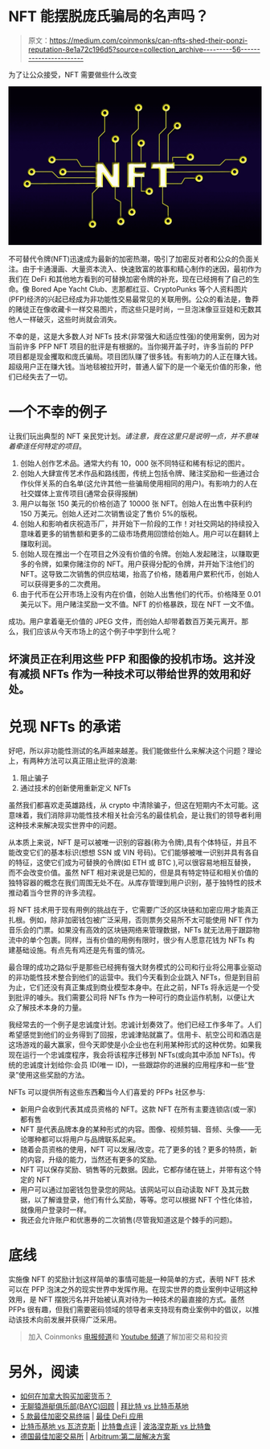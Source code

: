 # NFT 能摆脱庞氏骗局的名声吗？

> 原文：<https://medium.com/coinmonks/can-nfts-shed-their-ponzi-reputation-8e1a72c196d5?source=collection_archive---------56----------------------->

为了让公众接受，NFT 需要做些什么改变

![](img/20550a3f6e349f0e577aee192de12a20.png)

不可替代令牌(NFT)迅速成为最新的加密热潮，吸引了加密反对者和公众的负面关注。由于卡通漫画、大量资本流入、快速致富的故事和精心制作的迷因，最初作为我们在 DeFi 和其他地方看到的可替换加密令牌的补充，现在已经拥有了自己的生命。像 Bored Ape Yacht Club、志那都红豆、CryptoPunks 等个人资料图片(PFP)经济的兴起已经成为非功能性交易最常见的关联用例。公众的看法是，鲁莽的赌徒正在像收藏卡一样交易图片，而这些只是时尚，一旦泡沫像豆豆娃和无数其他人一样破灭，这些时尚就会消失。

不幸的是，这是大多数人对 NFTs 技术(非常强大和适应性强)的使用案例，因为对当前许多 PFP NFT 项目的批评是有根据的。当你揭开盖子时，许多当前的 PFP 项目都是现金攫取和庞氏骗局。项目团队赚了很多钱。有影响力的人正在赚大钱。超级用户正在赚大钱。当地毯被拉开时，普通人留下的是一个毫无价值的形象，他们已经失去了一切。

# 一个不幸的例子

让我们玩出典型的 NFT 亲民党计划。*请注意，我在这里只是说明一点，并不意味着牵连任何特定的项目*。

1.  创始人创作艺术品。通常大约有 10，000 张不同特征和稀有标记的图片。
2.  创始人大肆宣传艺术作品和路线图，传统上包括令牌、赌注奖励和一些通过合作伙伴关系的白名单(这允许其他一些骗局使用相同的用户)。有影响力的人在社交媒体上宣传项目(通常会获得报酬)
3.  用户以每张 150 美元的价格创造了 10000 张 NFT。创始人在出售中获利约 150 万美元。创始人还对二次销售设定了售价 5%的版税。
4.  创始人和影响者庆祝造币厂，并开始下一阶段的工作！对社交网站的持续投入意味着更多的销售额和更多的二级市场费用回馈给创始人。用户可以在翻转上赚取利润。
5.  创始人现在推出一个在项目之外没有价值的令牌。创始人发起赌注，以赚取更多的令牌，如果你赌注你的 NFT。用户获得分配的令牌，并开始下注他们的 NFT。这导致二次销售的供应枯竭，抬高了价格，随着用户累积代币，创始人可以获得更多的二次费用。
6.  由于代币在公开市场上没有内在价值，创始人出售他们的代币。价格降至 0.01 美元以下。用户赌注奖励一文不值。NFT 的价格暴跌，现在 NFT 一文不值。

成功。用户拿着毫无价值的 JPEG 文件，而创始人却带着数百万美元离开。那么，我们应该从今天市场上的这个例子中学到什么呢？

## 坏演员正在利用这些 PFP 和图像的投机市场。这并没有减损 NFTs 作为一种技术可以带给世界的效用和好处。

# 兑现 NFTs 的承诺

好吧，所以非功能性测试的名声越来越差。我们能做些什么来解决这个问题？理论上，有两种方法可以真正阻止批评的浪潮:

1.  阻止骗子
2.  通过技术的创新使用重新定义 NFTs

虽然我们都喜欢走英雄路线，从 crypto 中清除骗子，但这在短期内不太可能。这意味着，我们消除非功能性技术相关社会污名的最佳机会，是让我们的领导者利用这种技术来解决现实世界中的问题。

从本质上来说，NFT 是可以被唯一识别的容器(称为令牌),具有个体特征，并且不能改变它们的基本标识(想想 SSN 或 VIN 号码)。它们能够被唯一识别并具有各自的特征，这使它们成为可替换的令牌(如 ETH 或 BTC ),可以很容易地相互替换，而不会改变价值。虽然 NFT 相对来说是已知的，但是具有特定特征和相关价值的独特容器的概念在我们周围无处不在。从库存管理到用户识别，基于独特性的技术推动着当今世界的许多流程。

将 NFT 技术用于现有用例的挑战在于，它需要广泛的区块链和加密应用才能真正扎根。例如，除非加密钱包被广泛采用，否则票务交易所不太可能使用 NFT 作为音乐会的门票。如果没有高效的区块链网络来管理数据，NFTs 就无法用于跟踪物流中的单个包裹。同样，当有价值的用例有限时，很少有人愿意花钱为 NFTs 构建基础设施。有点先有鸡还是先有蛋的情况。

最合理的成功之路似乎是那些已经拥有强大财务模式的公司和行业将公用事业驱动的非功能性技术整合到他们的运营中。我们今天看到企业跳入 NFTs，但是到目前为止，它们还没有真正集成到商业模型本身中。在此之前，NFTs 将永远是一个受到批评的噱头。我们需要公司将 NFTs 作为一种可行的商业运作机制，以便让大众了解技术本身的力量。

我经常去的一个例子是忠诚度计划。忠诚计划奏效了。他们已经工作多年了。人们希望感觉到他们的业务得到了回报，忠诚津贴就赢了。信用卡、航空公司和酒店是这场游戏的最大赢家，但今天即使是小企业也在利用某种形式的这种优势。如果我现在运行一个忠诚度程序，我会将该程序迁移到 NFTs(或向其中添加 NFTs)。传统的忠诚度计划给你:会员 ID(唯一 ID)，一些跟踪你的进展的应用程序和一些“登录”使用这些奖励的方法。

NFTs 可以提供所有这些东西**和**当今人们喜爱的 PFPs 社区参与:

*   新用户会收到代表其成员资格的 NFT。这款 NFT 在所有主要连锁店(或一家)都有售
*   NFT 是代表品牌本身的某种形式的内容。图像、视频剪辑、音频、头像——无论哪种都可以将用户与品牌联系起来。
*   随着会员资格的使用，NFT 可以发展/改变。花了更多的钱？更多的特质，新的内容，升级的能力，当然还有更多的奖励。
*   NFT 可以保存奖励、销售等的元数据。因此，它都存储在链上，并带有这个特定的 NFT
*   用户可以通过加密钱包登录您的网站。该网站可以自动读取 NFT 及其元数据，以了解谁登录，他们有什么奖励，等等。您可以根据 NFT 个性化体验，就像用户登录时一样。
*   我还会允许账户和优惠券的二次销售(尽管我知道这是个棘手的问题)。

# 底线

实施像 NFT 的奖励计划这样简单的事情可能是一种简单的方式，表明 NFT 技术可以在 PFP 泡沫之外的现实世界中发挥作用。在现实世界的商业案例中证明这种效用，是 NFT 摆脱污名并开始被认真对待为一种技术的最直接的方式。虽然 PFPs 很有趣，但我们需要密码领域的领导者来支持现有商业案例中的倡议，以推动该技术向前发展并获得广泛采用。

> 加入 Coinmonks [电报频道](https://t.me/coincodecap)和 [Youtube 频道](https://www.youtube.com/c/coinmonks/videos)了解加密交易和投资

# 另外，阅读

*   [如何在加拿大购买加密货币？](https://coincodecap.com/how-to-buy-cryptocurrency-in-canada)
*   [无聊猿游艇俱乐部(BAYC)回顾](https://coincodecap.com/bored-ape-yacht-club-bayc-review) | [拜比特 vs 比特币基地](https://coincodecap.com/bybit-vs-coinbase)
*   [5 款最佳加密交易终端](https://coincodecap.com/crypto-trading-terminals) | [最佳 DeFi 应用](https://coincodecap.com/best-defi-apps)
*   [比特币基地 vs 瓦济克斯](https://coincodecap.com/coinbase-vs-wazirx) | [比特鲁点评](https://coincodecap.com/bitrue-review) | [波洛涅克斯 vs 比特鲁](https://coincodecap.com/poloniex-vs-bittrex)
*   [德国最佳加密交易所](https://coincodecap.com/crypto-exchanges-in-germany) | [Arbitrum:第二层解决方案](https://coincodecap.com/arbitrum)